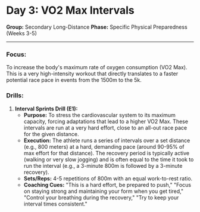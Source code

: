 # Day 3: VO2 Max Intervals

**Group:** Secondary Long-Distance
**Phase:** Specific Physical Preparedness (Weeks 3-5)

---

### Focus:
To increase the body's maximum rate of oxygen consumption (VO2 Max). This is a very high-intensity workout that directly translates to a faster potential race pace in events from the 1500m to the 5k.

### Drills:

1.  **Interval Sprints Drill (E1):**
    *   **Purpose:** To stress the cardiovascular system to its maximum capacity, forcing adaptations that lead to a higher VO2 Max. These intervals are run at a very hard effort, close to an all-out race pace for the given distance.
    *   **Execution:** The athlete runs a series of intervals over a set distance (e.g., 800 meters) at a hard, demanding pace (around 90-95% of max effort for that distance). The recovery period is typically active (walking or very slow jogging) and is often equal to the time it took to run the interval (e.g., a 3-minute 800m is followed by a 3-minute recovery).
    *   **Sets/Reps:** 4-5 repetitions of 800m with an equal work-to-rest ratio.
    *   **Coaching Cues:** "This is a hard effort, be prepared to push," "Focus on staying strong and maintaining your form when you get tired," "Control your breathing during the recovery," "Try to keep your interval times consistent."
